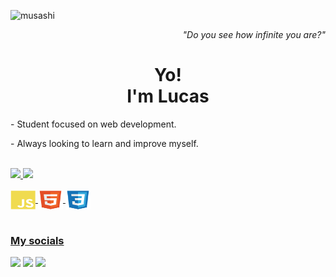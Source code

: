 
![musashi](https://github.com/Lucasg-ds/Lucasg-ds/assets/152284919/0cb5ca55-4913-4526-8903-7c4119ef6a3d)

<p align="end"><i>"Do you see how infinite you are?"</i></p>

<h1 align="center">Yo! <br> I'm Lucas</h1>

<p>- Student focused on web development.</p>
<p>- Always looking to learn and improve myself.</p>
<br>

 <div>
   <a href="https://github.com/lucasg-ds">
   <img height="180em" src="https://github-readme-stats.vercel.app/api?username=lucasg-ds&show_icons=true&theme=dark&include_all_commits=true&count_private=true"/>
   <img height="180em" src="https://github-readme-stats.vercel.app/api/top-langs/?username=lucasg-ds&layout=compact&langs_count=6&theme=dark"/>
</div>
    
<div style="display: inline_block"><br>
  <img align="center" alt="Js" height="30" width="40" src="https://raw.githubusercontent.com/devicons/devicon/master/icons/javascript/javascript-plain.svg">
  <img align="center" alt="HTML" height="30" width="40" src="https://raw.githubusercontent.com/devicons/devicon/master/icons/html5/html5-original.svg">
  <img align="center" alt="CSS" height="30" width="40" src="https://raw.githubusercontent.com/devicons/devicon/master/icons/css3/css3-original.svg">
</div><br>

 <h3>My socials</h3>

<div>
  <a href="https://instagram.com/lucasg.ds" target="_blank"><img src="https://img.shields.io/badge/-Instagram-%23E4405F?style=for-the-badge&logo=instagram&logoColor=white" target="_blank"></a>
  <a href = "mailto:lucasg.ds@outlook.com"><img src="https://img.shields.io/badge/Microsoft_Outlook-0078D4?style=for-the-badge&logo=microsoft-outlook&logoColor=white" target="_blank"></a>
  <a href="https://www.linkedin.com" target="_blank"><img src="https://img.shields.io/badge/-LinkedIn-%230077B5?style=for-the-badge&logo=linkedin&logoColor=white" target="_blank"></a>
</div>
